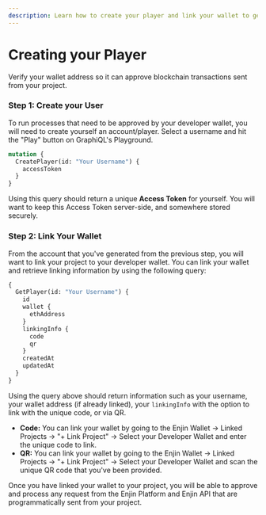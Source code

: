 ```yaml
---
description: Learn how to create your player and link your wallet to get started
---
```


# Creating your Player

Verify your wallet address so it can approve blockchain transactions sent from your project.

### **Step 1: Create your User**

To run processes that need to be approved by your developer wallet, you will need to create yourself an account/player. Select a username and hit the "Play" button on GraphiQL's Playground.&#x20;

```graphql
mutation {
  CreatePlayer(id: "Your Username") {
    accessToken
  }
}
```

Using this query should return a unique **Access Token** for yourself. You will want to keep this Access Token server-side, and somewhere stored securely.

### Step 2: Link Your Wallet

From the account that you've generated from the previous step, you will want to link your project to your developer wallet. You can link your wallet and retrieve linking information by using the following query:

```graphql
{
  GetPlayer(id: "Your Username") {
    id
    wallet {
      ethAddress
    }
    linkingInfo {
      code
      qr
    }
    createdAt
    updatedAt
  }
}
```

Using the query above should return information such as your username, your wallet address (if already linked), your `linkingInfo` with the option to link with the unique code, or via QR.&#x20;

* **Code:** You can link your wallet by going to the Enjin Wallet -> Linked Projects -> "+ Link Project" -> Select your Developer Wallet and enter the unique code to link.&#x20;
* **QR:** You can link your wallet by going to the Enjin Wallet -> Linked Projects -> "+ Link Project" -> Select your Developer Wallet and scan the unique QR code that you've been provided.&#x20;

Once you have linked your wallet to your project, you will be able to approve and process any request from the Enjin Platform and Enjin API that are programmatically sent from your project.&#x20;
